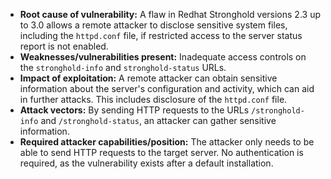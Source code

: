 - **Root cause of vulnerability:** A flaw in Redhat Stronghold versions 2.3 up to 3.0 allows a remote attacker to disclose sensitive system files, including the `httpd.conf` file, if restricted access to the server status report is not enabled.
- **Weaknesses/vulnerabilities present:** Inadequate access controls on the `stronghold-info` and `stronghold-status` URLs.
- **Impact of exploitation:** A remote attacker can obtain sensitive information about the server's configuration and activity, which can aid in further attacks. This includes disclosure of the `httpd.conf` file.
- **Attack vectors:** By sending HTTP requests to the URLs `/stronghold-info` and `/stronghold-status`, an attacker can gather sensitive information.
- **Required attacker capabilities/position:** The attacker only needs to be able to send HTTP requests to the target server. No authentication is required, as the vulnerability exists after a default installation.